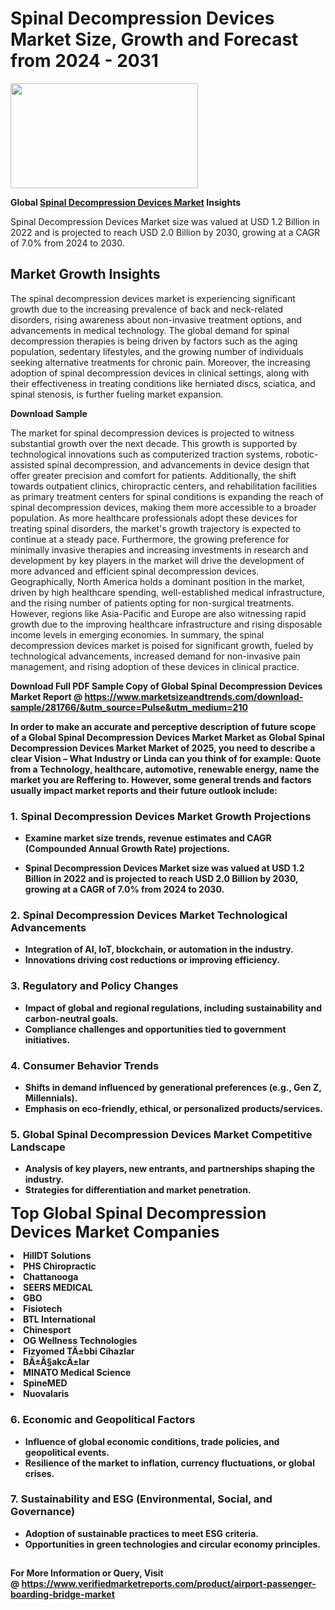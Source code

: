 <H1>Spinal Decompression Devices Market Size, Growth and Forecast from 2024 - 2031</H1><img class="aligncenter size-medium wp-image-584254" src="https://thirdeyenews.in/wp-content/uploads/2024/09/Global-Market-Research-300x168.jpeg" alt="" width="300" height="168" /><p><strong>Global&nbsp;<a href="https://www.marketsizeandtrends.com/download-sample/281766/&amp;utm_source=Pulse&amp;utm_medium=210">Spinal Decompression Devices Market</a> Insights</strong></p><p>Spinal Decompression Devices Market size was valued at USD 1.2 Billion in 2022 and is projected to reach USD 2.0 Billion by 2030, growing at a CAGR of 7.0% from 2024 to 2030.</p><p><h2>Market Growth Insights</h2> <p>The spinal decompression devices market is experiencing significant growth due to the increasing prevalence of back and neck-related disorders, rising awareness about non-invasive treatment options, and advancements in medical technology. The global demand for spinal decompression therapies is being driven by factors such as the aging population, sedentary lifestyles, and the growing number of individuals seeking alternative treatments for chronic pain. Moreover, the increasing adoption of spinal decompression devices in clinical settings, along with their effectiveness in treating conditions like herniated discs, sciatica, and spinal stenosis, is further fueling market expansion.</p> <p><strong>Download Sample</strong></p> <p>The market for spinal decompression devices is projected to witness substantial growth over the next decade. This growth is supported by technological innovations such as computerized traction systems, robotic-assisted spinal decompression, and advancements in device design that offer greater precision and comfort for patients. Additionally, the shift towards outpatient clinics, chiropractic centers, and rehabilitation facilities as primary treatment centers for spinal conditions is expanding the reach of spinal decompression devices, making them more accessible to a broader population. As more healthcare professionals adopt these devices for treating spinal disorders, the market's growth trajectory is expected to continue at a steady pace. Furthermore, the growing preference for minimally invasive therapies and increasing investments in research and development by key players in the market will drive the development of more advanced and efficient spinal decompression devices. Geographically, North America holds a dominant position in the market, driven by high healthcare spending, well-established medical infrastructure, and the rising number of patients opting for non-surgical treatments. However, regions like Asia-Pacific and Europe are also witnessing rapid growth due to the improving healthcare infrastructure and rising disposable income levels in emerging economies. In summary, the spinal decompression devices market is poised for significant growth, fueled by technological advancements, increased demand for non-invasive pain management, and rising adoption of these devices in clinical practice.</p> <p><strong></p><p><span class=""><strong>Download Full PDF Sample Copy of Global Spinal Decompression Devices Market Report</strong> @ <a href="https://www.marketsizeandtrends.com/download-sample/281766/&amp;utm_source=Pulse&amp;utm_medium=210" target="_blank">https://www.marketsizeandtrends.com/download-sample/281766/&amp;utm_source=Pulse&amp;utm_medium=210</a></span></p><p>In order to make an accurate and perceptive description of future scope of a Global&nbsp;Spinal Decompression Devices Market Market as Global&nbsp;Spinal Decompression Devices Market Market of 2025, you need to describe a clear Vision &ndash; What Industry or Linda can you think of for example: Quote from a Technology, healthcare, automotive, renewable energy, name the market you are Reffering to. However, some general trends and factors usually impact market reports and their future outlook include:</p><h3>1.&nbsp;<strong>Spinal Decompression Devices Market Growth Projections</strong></h3><ul><li>Examine market size trends, revenue estimates and CAGR (Compounded Annual Growth Rate) projections.</li><li><p>Spinal Decompression Devices Market size was valued at USD 1.2 Billion in 2022 and is projected to reach USD 2.0 Billion by 2030, growing at a CAGR of 7.0% from 2024 to 2030.</p></li></ul><h3>2.&nbsp;<strong>Spinal Decompression Devices Market Technological Advancements</strong></h3><ul><li>Integration of AI, IoT, blockchain, or automation in the industry.</li><li>Innovations driving cost reductions or improving efficiency.</li></ul><h3>3.&nbsp;<strong>Regulatory and Policy Changes</strong></h3><ul><li>Impact of global and regional regulations, including sustainability and carbon-neutral goals.</li><li>Compliance challenges and opportunities tied to government initiatives.</li></ul><h3>4.&nbsp;<strong>Consumer Behavior Trends</strong></h3><ul><li>Shifts in demand influenced by generational preferences (e.g., Gen Z, Millennials).</li><li>Emphasis on eco-friendly, ethical, or personalized products/services.</li></ul><h3>5.&nbsp;<strong>Global Spinal Decompression Devices Market Competitive Landscape</strong></h3><ul><li>Analysis of key players, new entrants, and partnerships shaping the industry.</li><li>Strategies for differentiation and market penetration.</li></ul><p data-pm-slice="1 1 []"><span style="color: inherit; font-family: inherit; font-size: 25px;">Top Global Spinal Decompression Devices Market Companies</span></p><div class="" data-test-id=""><p><li>HillDT Solutions</li><li> PHS Chiropractic</li><li> Chattanooga</li><li> SEERS MEDICAL</li><li> GBO</li><li> Fisiotech</li><li> BTL International</li><li> Chinesport</li><li> OG Wellness Technologies</li><li> Fizyomed TÄ±bbi Cihazlar</li><li> BÄ±Ã§akcÄ±lar</li><li> MINATO Medical Science</li><li> SpineMED</li><li> Nuovalaris</li></p></div><h3>6.&nbsp;<strong>Economic and Geopolitical Factors</strong></h3><ul><li>Influence of global economic conditions, trade policies, and geopolitical events.</li><li>Resilience of the market to inflation, currency fluctuations, or global crises.</li></ul><h3>7.&nbsp;<strong>Sustainability and ESG (Environmental, Social, and Governance)</strong></h3><ul><li>Adoption of sustainable practices to meet ESG criteria.</li><li>Opportunities in green technologies and circular economy principles.</li></ul><h2><strong style="font-size: 14px;">For More Information or Query, Visit @&nbsp;</strong><a style="background-color: #ffffff; font-size: 14px;" href="https://www.marketsizeandtrends.com/report/spinal-decompression-devices-market/" target="_blank">https://www.verifiedmarketreports.com/product/airport-passenger-boarding-bridge-market</a></h2>
